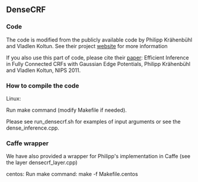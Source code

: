 ## DenseCRF 

### Code

The code is modified from the publicly available code by Philipp Krähenbühl and Vladlen Koltun.
See their project [website](http://www.philkr.net/home/densecrf) for more information 

If you also use this part of code, please cite their [paper](http://googledrive.com/host/0B6qziMs8hVGieFg0UzE0WmZaOW8/papers/densecrf.pdf):
Efficient Inference in Fully Connected CRFs with Gaussian Edge Potentials, Philipp Krähenbühl and Vladlen Koltun, NIPS 2011.

### How to compile the code

Linux: 

  Run make command (modify Makefile if needed).

Please see run_densecrf.sh for examples of input arguments or see the dense_inference.cpp.

### Caffe wrapper

We have also provided a wrapper for Philipp's implementation in Caffe (see the layer densecrf_layer.cpp)

centos:
  Run make command: make -f Makefile.centos
